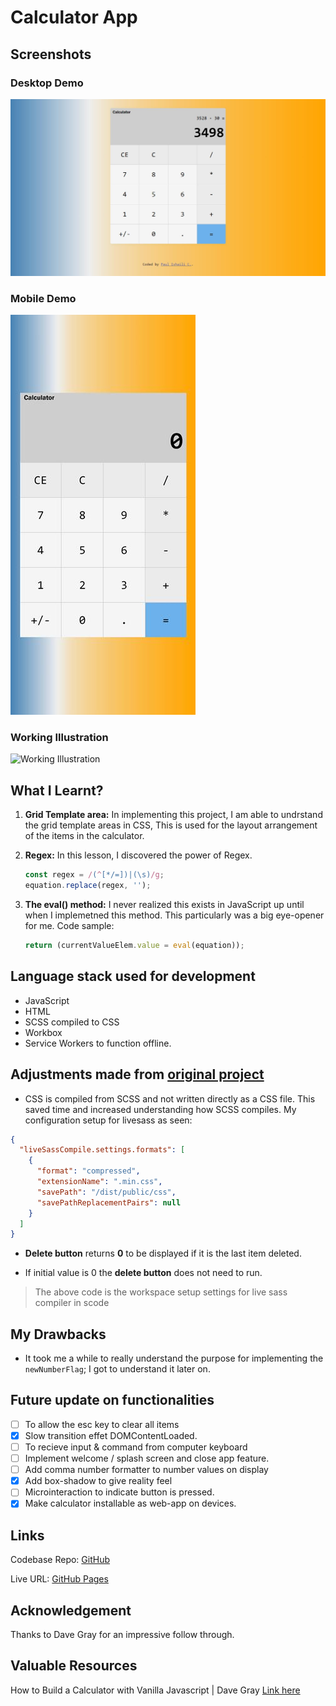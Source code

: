 # Calculator App

## Screenshots

### Desktop Demo

![Desktop Demo](https://github.com/mrpaulishaili/calculator-app/blob/main/dist/public/media/desktop-view.jpg)

### Mobile Demo

![Mobile Demo](https://github.com/mrpaulishaili/calculator-app/blob/main/dist/public/media/mobile-view.jpg)

### Working Illustration

![Working Illustration](https://github.com/mrpaulishaili/calculator-app/blob/main/dist/public/media/Illustration-calculator-app.gif)

## What I Learnt?

1. **Grid Template area:**
   In implementing this project, I am able to undrstand the grid template areas in CSS, This is used for the layout arrangement of the items in the calculator.

2. **Regex:**
   In this lesson, I discovered the power of Regex.

   ```js
   const regex = /(^[*/=])|(\s)/g;
   equation.replace(regex, '');
   ```

3. **The eval() method:** I never realized this exists in JavaScript up until when I implemetned this method. This particularly was a big eye-opener for me. Code sample:

   ```js
   return (currentValueElem.value = eval(equation));
   ```

## Language stack used for development

- JavaScript
- HTML
- SCSS compiled to CSS
- Workbox
- Service Workers to function offline.

## Adjustments made from [original project](https://www.youtube.com/watch?v=XyVIi6BipR8)

- CSS is compiled from SCSS and not written directly as a CSS file. This saved time and increased understanding how SCSS compiles. My configuration setup for livesass as seen:

```json
{
  "liveSassCompile.settings.formats": [
    {
      "format": "compressed",
      "extensionName": ".min.css",
      "savePath": "/dist/public/css",
      "savePathReplacementPairs": null
    }
  ]
}
```

- **Delete button** returns **0** to be displayed if it is the last item deleted.

- If initial value is 0 the **delete button** does not need to run.

> The above code is the workspace setup settings for live sass compiler in scode

## My Drawbacks

- It took me a while to really understand the purpose for implementing the `newNumberFlag`; I got to understand it later on.

## Future update on functionalities

- [ ] To allow the esc key to clear all items
- [x] Slow transition effet DOMContentLoaded.
- [ ] To recieve input & command from computer keyboard
- [ ] Implement welcome / splash screen and close app feature.
- [ ] Add comma number formatter to number values on display
- [x] Add box-shadow to give reality feel
- [ ] Microinteraction to indicate button is pressed.
- [x] Make calculator installable as web-app on devices.

## Links

Codebase Repo: [GitHub](https://github.com/mrpaulishaili/calculator-app)

Live URL: [GitHub Pages](https://mrpaulishaili.github.io/calculator-app/dist/)

## Acknowledgement

Thanks to Dave Gray for an impressive follow through.

## Valuable Resources

How to Build a Calculator with Vanilla Javascript | Dave Gray [Link here](https://www.youtube.com/watch?v=XyVIi6BipR8)
